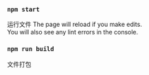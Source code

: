 ### `npm start`

运行文件
The page will reload if you make edits.<br>
You will also see any lint errors in the console.

### `npm run build`

文件打包
